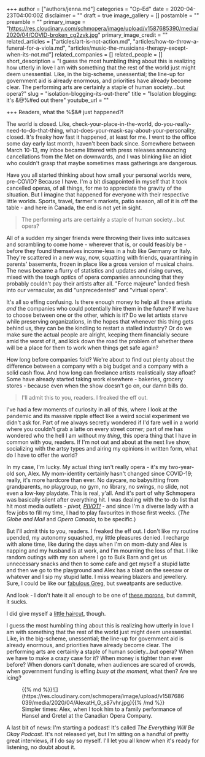 +++
author = ["authors/jenna.md"]
categories = "Op-Ed"
date = 2020-04-23T04:00:00Z
disclaimer = ""
draft = true
image_gallery = []
postamble = ""
preamble = ""
primary_image = "https://res.cloudinary.com/schmopera/image/upload/v1587685390/media/2020/04/COVID-broken_cg2zvk.jpg"
primary_image_credit = ""
related_articles = ["articles/art-is-not-action.md", "articles/how-to-throw-a-funeral-for-a-viola.md", "articles/music-the-musicians-therapy-except-when-its-not.md"]
related_companies = []
related_people = []
short_description = "I guess the most humbling thing about this is realizing how utterly in love I am with something that the rest of the world just might deem unessential. Like, in the big-scheme, unessential; the line-up for government aid is already enormous, and priorities have already become clear. The performing arts are certainly a staple of human society...but opera?"
slug = "isolation-blogging-its-out-there"
title = "Isolation blogging: it's &@%#ed out there"
youtube_url = ""

+++
Readers, what the %$&# just happened?!

The world is closed. Like, check-your-place-in-the-world, do-you-really-need-to-do-that-thing, what-does-your-mask-say-about-your-personality, closed. It's freaky how fast it happened, at least for me. I went to the office some day early last month, haven't been back since. Somewhere between March 10-13, my inbox became littered with press releases announcing cancellations from the Met on downwards, and I was blinking like an idiot who couldn't grasp that maybe sometimes mass gatherings are dangerous.

Have you all started thinking about how small your personal worlds were, pre-COVID? Because I have. I'm a bit disappointed in myself that it took cancelled operas, of all things, for me to appreciate the gravity of the situation. But I imagine that happened for everyone with their respective little worlds. Sports, travel, farmer's markets, patio season, all of it is off the table - and here in Canada, the end is not yet in sight.

> The performing arts are certainly a staple of human society...but opera? 

All of a sudden my singer friends were throwing their lives into suitcases and scrambling to come home - wherever that is, or could feasibly be - before they found themselves income-less in a hub like Germany or Italy. They're scattered in a new way, now, squatting with friends, quarantining in parents' basements, frozen in place like a gross version of musical chairs. The news became a flurry of statistics and updates and rising curves, mixed with the tough optics of opera companies announcing that they probably couldn't pay their artists after all. "Force majeure" landed fresh into our vernacular, as did "unprecedented" and "virtual opera".

It's all so effing confusing. Is there enough money to help all these artists _and_ the companies who could potentially hire them in the future? If we have to choose between one or the other, which is it? Do we let artists starve while preserving organizations, in the hopes that whenever this thing gets behind us, they can be the kindling to restart a stalled industry? Or do we make sure the actual people are alright, keeping them financially secure amid the worst of it, and kick down the road the problem of whether there will be a place for them to work when things get safe again?

How long before companies fold? We're about to find out plenty about the difference between a company with a big budget and a company with a solid cash flow. And how long can freelance artists realistically stay afloat? Some have already started taking work elsewhere - bakeries, grocery stores - because even when the show doesn't go on, our damn bills do.

> I'll admit this to you, readers. I freaked the eff out.

I've had a few moments of curiosity in all of this, where I look at the pandemic and its massive ripple effect like a weird social experiment we didn't ask for. Part of me always secretly wondered if I'd fare well in a world where you couldn't grab a latte on every street corner; part of me has wondered who the hell I am without my _thing_, this opera thing that I have in common with you, readers. If I'm not out and about at the next live show, socializing with the artsy types and airing my opinions in written form, what do I have to offer the world?

In my case, I'm lucky. My actual _thing_ isn't really opera - it's my two-year-old son, Alex. My mom-identity certainly hasn't changed since COVID-19; really, it's more hardcore than ever. No daycare, no babysitting from grandparents, no playgroup, no gym, no library, no swings, no slide, not even a low-key playdate. This is real, y'all. And it's part of why Schmopera was basically silent after everything hit. I was dealing with the to-do list that hit most media outlets - _pivot,_ [_PIVOT!_](https://www.youtube.com/watch?v=n67RYI_0sc0) - and since I'm a diverse lady with a few jobs to fill my time, I had to play favourites in those first weeks. (_The Globe and Mail_ and _Opera Canada_, to be specific.)

But I'll admit this to you, readers. I freaked the eff out. I don't like my routine upended, my autonomy squashed, my little pleasures denied. I recharge with alone time, like during the days when I'm on mom-duty and Alex is napping and my husband is at work, and I'm mourning the loss of that. I like random outings with my son where I go to Bulk Barn and get us unnecessary snacks and then to some cafe and get myself a stupid latte and then we go to the playground and Alex has a blast on the seesaw or whatever and I sip my stupid latte. I miss wearing blazers and jewellery. Sure, I could be like our [fabulous Greg](https://www.instagram.com/giggyhertz/), but sweatpants are seductive. 

And look - I don't hate it all enough to be one of [these morons](https://www.washingtonpost.com/nation/2020/04/16/michigan-whitmer-conservatives-protest/), but dammit, it sucks. 

I did give myself a [little haircut](https://www.facebook.com/photo?fbid=10105002575725521&set=a.10100852997658231), though.

I guess the most humbling thing about this is realizing how utterly in love I am with something that the rest of the world just might deem unessential. Like, in the big-scheme, unessential; the line-up for government aid is already enormous, and priorities have already become clear. The performing arts are certainly a staple of human society...but opera? When we have to make a crazy case for it? When money is tighter than ever before? When donors can't donate, when audiences are scared of crowds, when government funding is effing _busy at the moment_, what then? Are we icing?

<figure data-type="image">{{% md %}}![](https://res.cloudinary.com/schmopera/image/upload/v1587686039/media/2020/04/AlexatH_G_s87vhr.jpg){{% /md %}}

<figcaption>Simpler times: Alex, when I took him to a family performance of Hansel and Gretel at the Canadian Opera Company.</figcaption>

</figure>

A last bit of news: I'm starting a podcast! It's called _The Everything Will Be Okay Podcast_. It's not released yet, but I'm sitting on a handful of pretty great interviews, if I do say so myself. I'll let you all know when it's ready for listening, no doubt about it.